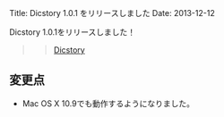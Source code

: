 Title: Dicstory 1.0.1 をリリースしました
Date: 2013-12-12

Dicstory 1.0.1をリリースしました！

> > [Dicstory](/dicstory)

## 変更点

- Mac OS X 10.9でも動作するようになりました。  